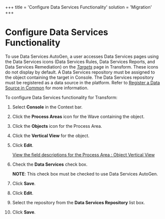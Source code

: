 +++
title = 'Configure Data Services Functionality'
solution = 'Migration'
+++

# Configure Data Services Functionality

To use Data Services AutoGen, a user accesses Data Services pages using
the Data Services icons (Data Services Rules, Data Services Reports, and
Data Services Remediation) on the
*[Targets](../../Transform/Page_Desc/Targets_H)* page in Transform.
These icons do not display by default. A Data Services repository must
be assigned to the object containing the target in Console. The Data
Services repository must be registered as a data source in the platform.
Refer to [Register a Data Source in
Common](../../../Platform/Common/Use_Cases/Register_a_Data_Source_in_Common)
for more information.

To configure Data Services functionality for Transform:

1.  Select **Console** in the Context bar.

2.  Click the **Process Areas** icon for the Wave containing the object.

3.  Click the **Objects** icon for the Process Area.

4.  Click the **Vertical View** for the object.

5.  Click **Edit**.
    
    [View the field descriptions for the Process Area : Object Vertical
    View](../Page_Desc/Process_Area_ObjectH#Process_Area_Object_V)

6.  Check the **Data Services** check box.
    
    **NOTE**: This check box must be checked to use Data Services
    AutoGen.

7.  Click **Save**.

8.  Click **Edit**.

9.  Select the repository from the **Data Services Repository** list
    box.

10. Click **Save**.
